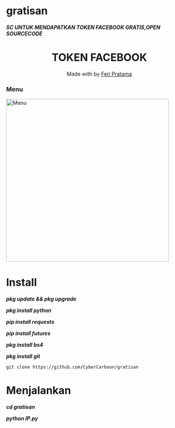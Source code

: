 # gratisan
***SC UNTUK MENDAPATKAN TOKEN FACEBOOK GRATIS,OPEN SOURCECODE***

<h1 align="center">
  TOKEN FACEBOOK
</h1>
</div>
<p align="center">
  Made with  by <a href="https://github.com/CyberCarboon">Feri Pratama</a>
</p>
<p align="center">
 
### Menu
 <img src="https://github.com/CyberCarboon/crackFB/blob/main/Screenshot_20220427_182937.jpg
" width="440" title="Menu" alt="Menu">
</p>

# Install

 ***pkg update && pkg upgrade***

 ***pkg install python***
 
 ***pip install requests***

 ***pip install futures***

 ***pkg install bs4***

 ***pkg install git***

    git clone https://github.com/CyberCarboon/gratisan

# Menjalankan

 ***cd gratisan***

 ***python IP.py***
